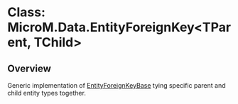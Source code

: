 # Class: MicroM.Data.EntityForeignKey<TParent, TChild>

## Overview
Generic implementation of [EntityForeignKeyBase](EntityForeignKeyBase.md) tying specific parent and child entity types together.
